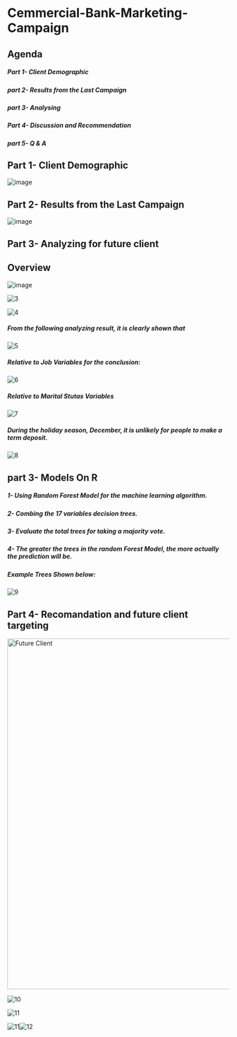 # Cemmercial-Bank-Marketing-Campaign

## Agenda 
##### Part 1- Client Demographic
##### part 2- Results from the Last Campaign
##### part 3- Analysing 
##### Part 4- Discussion and Recommendation
##### part 5- Q & A





## Part 1- Client Demographic

![image](https://user-images.githubusercontent.com/43142255/194624813-c64c248c-3a37-4b83-a941-861ec49c3b57.png)

## Part 2- Results from the Last Campaign

![image](https://user-images.githubusercontent.com/43142255/194624854-bdd4a22d-6767-4770-9ba4-4354bcc932c6.png)




## Part 3- Analyzing for future client

## Overview
![image](https://user-images.githubusercontent.com/43142255/194624933-c4af1fae-72fd-4226-8b16-76342ab0aa15.png)
 


![3](https://user-images.githubusercontent.com/43142255/194160577-b399ca92-ee68-4c8b-ae76-a98057c18e02.png)

![4](https://user-images.githubusercontent.com/43142255/194160587-e400a908-2a7b-44ad-b8b5-445e0ba863bd.png)


##### From the following analyzing result, it is clearly shown that




![5](https://user-images.githubusercontent.com/43142255/194160602-d19dc092-3fdb-4746-81f0-169091708679.png)

##### Relative to Job Variables for the conclusion:


![6](https://user-images.githubusercontent.com/43142255/194160611-11c78607-c6fb-406f-8fe3-2e0bbe69a84a.png)

##### Relative to Marital Stutas Variables 


![7](https://user-images.githubusercontent.com/43142255/194160629-f9fea8a2-b361-4d40-8b5b-46a4afcb18b9.png)

##### During the holiday season, December, it is unlikely for people to make a term deposit.


![8](https://user-images.githubusercontent.com/43142255/194160642-676ae438-e172-41ae-9346-7bfcdeada65a.png)


## part 3- Models On R
##### 1- Using Random Forest Model for the machine learning algorithm.
##### 2- Combing the 17 variables decision trees.
##### 3- Evaluate the total trees for taking a majority vote.
##### 4- The greater the trees in the random Forest Model, the more actually the prediction will be.
##### Example Trees Shown below:

![9](https://user-images.githubusercontent.com/43142255/194160665-e4fa9ee3-69f8-4825-8c72-b1f1680a47a4.png)



## Part 4- Recomandation and future client targeting


<img width="795" alt="Future Client" src="https://user-images.githubusercontent.com/43142255/194624541-77b6d088-39ea-4b34-a988-c147014224a6.png">



![10](https://user-images.githubusercontent.com/43142255/194160678-3c653b16-3120-44c7-b5d7-d2a32ccb565b.png)


 
![11](https://user-images.githubusercontent.com/43142255/194160681-dd395873-323c-4b30-863c-f68a91a0b408.jpg)

![11](https://user-images.githubusercontent.com/43142255/194160697-5b74aecd-d950-48d0-8a45-e97e7963e136.png)![12](https://user-images.githubusercontent.com/43142255/194160709-c1e13f6e-296c-4a42-aa2d-f71c2497ee18.png)





